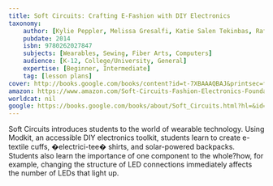 ```yaml
---
title: Soft Circuits: Crafting E-Fashion with DIY Electronics
taxonomy:
	author: [Kylie Peppler, Melissa Gresalfi, Katie Salen Tekinbas, Rafi Santo, Leah Buechley]
	pubdate: 2014
	isbn: 9780262027847
	subjects: [Wearables, Sewing, Fiber Arts, Computers]
	audience: [K-12, College/University, General]
	expertise: [Beginner, Intermediate]
	tag: [lesson plans]
cover: http://books.google.com/books/content?id=t-7XBAAAQBAJ&printsec=frontcover&img=1&zoom=1&edge=curl&source=gbs_api
amazon: https://www.amazon.com/Soft-Circuits-Fashion-Electronics-Foundation/dp/0262027844/ref=pd_sim_14_10?_encoding=UTF8&pd_rd_i=0262027844&pd_rd_r=dfeda8d0-f2ca-11e8-bd66-f7675945ae46&pd_rd_w=1JeJE&pd_rd_wg=MR1X3&pf_rd_i=desktop-dp-sims&pf_rd_m=ATVPDKIKX0DER&pf_rd_p=18bb0b78-4200-49b9-ac91-f141d61a1780&pf_rd_r=23AY9252X85P0YXCW6PG&pf_rd_s=desktop-dp-sims&pf_rd_t=40701&psc=1&refRID=23AY9252X85P0YXCW6PG
worldcat: nil
google: https://books.google.com/books/about/Soft_Circuits.html?hl=&id=t-7XBAAAQBAJ
---
```

Soft Circuits introduces students to the world of wearable technology. Using Modkit, an accessible DIY electronics toolkit, students learn to create e-textile cuffs, �electrici-tee� shirts, and solar-powered backpacks. Students also learn the importance of one component to the whole?how, for example, changing the structure of LED connections immediately affects the number of LEDs that light up.